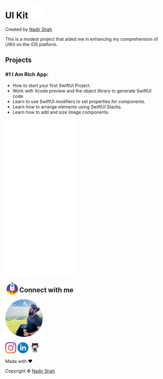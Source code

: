 # UI Kit [<code><img height="45px" width="45px" src="https://github.com/lonewolfnadhu/UIKit-iOS/blob/main/assets/ios.svg"/></code>](https://github.com/lonewolfnadhu/UIKit-iOS)
Created by [Nadir Shah](https://github.com/lonewolfnadhu)

This is a modest project that aided me in enhancing my comprehension of UIKit on the iOS platform.

## Projects

### #1 I Am Rich App:
- How to start your first SwiftUI Project.
- Work with Xcode preview and the object library to generate SwiftUI code.
- Learn to use SwiftUI modifiers to set properties for components.
- Learn how to arrange elements using SwiftUI Stacks.
- Learn how to add and size Image components.

[<img width="230" height="500" src="https://github.com/lonewolfnadhu/UIKit-iOS/blob/main/assets/ios.svg">](https://github.com/lonewolfnadhu/UIKit-iOS)


<!-- Connect | START -->
[<img align="left" height="45px" width="45px" src="https://github.com/lonewolfnadhu/UIKit-iOS/blob/main/assets/rocket.gif"/>](https://github.com/lonewolfnadhu/UIKit-iOS)

## Connect with me


[<img height="120px" width="120px" src="https://github.com/lonewolfnadhu/UIKit-iOS/blob/main/assets/nadir.png"/>](https://github.com/lonewolfnadhu)


[<img height="35px" width="35px" src="https://github.com/lonewolfnadhu/UIKit-iOS/blob/main/assets/instagram.svg"/>](https://www.instagram.com/lonewolfnadhu/)
[<img height="35px" width="35px" src="https://github.com/lonewolfnadhu/UIKit-iOS/blob/main/assets/linkedln.svg"/>](https://www.linkedin.com/in/lonewolfnadhu/)
[<img height="35px" width="35px" src="https://github.com/lonewolfnadhu/UIKit-iOS/blob/main/assets/github.svg"/>](https://github.com/lonewolfnadhu)


Made with ❤️

Copyright © [Nadir Shah](https://linktr.ee/lonewolfnadhu)
<!-- Connect | END -->
